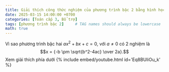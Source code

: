```yaml
---
title: Giải thích công thức nghiệm của phương trình bậc 2 bằng hình học
date: 2025-03-15 14:00:00 +0700
categories: [Toán cấp 3, Bổ trợ]
tags: [phương trình bậc 2]     # TAG names should always be lowercase
math: true
---
```


Vì sao phương trình bậc hai $ax^2 + bx + c = 0$, với $a \ne 0$ có 2 nghiệm là
$$x = {-b \pm \sqrt{b^2-4ac} \over 2a}.$$
Xem giải thích phía dưới
{% include embed/youtube.html id='Eq8BUIiOu_k' %}